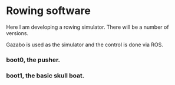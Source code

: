 # Rowing software

Here I am developing a rowing simulator.
There will be a number of versions.

Gazabo is used as the simulator and the control is done via ROS.

### boot0, the pusher.



### boot1, the basic skull boat.

